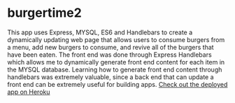 # burgertime2
This app uses Express, MYSQL, ES6 and Handlebars to create a dynamically updating web page that allows users to consume burgers from a menu, add new burgers to consume, and revive all of the burgers that have been eaten. 
The front end was done through Express Handlebars which allows me to dynamically generate front end content for each item in the MYSQL database. Learning how to generate front end content through handlebars was extremely valuable, since a back end that can update a front end can be extremely useful for building apps. [Check out the deployed app on Heroku](https://nameless-scrubland-77420.herokuapp.com/)